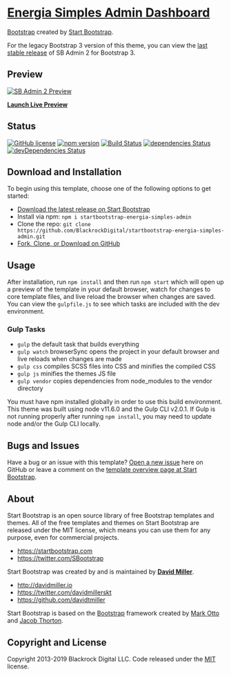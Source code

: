 # [Energia Simples Admin Dashboard](https://clientes.simplesenergia.pt)

[Bootstrap](http://getbootstrap.com/) created by [Start Bootstrap](http://startbootstrap.com/).

For the legacy Bootstrap 3 version of this theme, you can view the [last stable release](https://github.com/BlackrockDigital/startbootstrap-energia-simples-admin/releases/tag/v3.3.7%2B1) of SB Admin 2 for Bootstrap 3.

## Preview

[![SB Admin 2 Preview](https://startbootstrap.com/assets/img/screenshots/themes/energia-simples-admin.png)](https://blackrockdigital.github.io/startbootstrap-energia-simples-admin/)

**[Launch Live Preview](https://blackrockdigital.github.io/startbootstrap-energia-simples-admin/)**

## Status

[![GitHub license](https://img.shields.io/badge/license-MIT-blue.svg)](https://raw.githubusercontent.com/BlackrockDigital/startbootstrap-energia-simples-admin/master/LICENSE)
[![npm version](https://img.shields.io/npm/v/startbootstrap-energia-simples-admin.svg)](https://www.npmjs.com/package/startbootstrap-energia-simples-admin)
[![Build Status](https://travis-ci.org/BlackrockDigital/startbootstrap-energia-simples-admin.svg?branch=master)](https://travis-ci.org/BlackrockDigital/startbootstrap-energia-simples-admin)
[![dependencies Status](https://david-dm.org/BlackrockDigital/startbootstrap-energia-simples-admin/status.svg)](https://david-dm.org/BlackrockDigital/startbootstrap-energia-simples-admin)
[![devDependencies Status](https://david-dm.org/BlackrockDigital/startbootstrap-energia-simples-admin/dev-status.svg)](https://david-dm.org/BlackrockDigital/startbootstrap-energia-simples-admin?type=dev)

## Download and Installation

To begin using this template, choose one of the following options to get started:

-   [Download the latest release on Start Bootstrap](https://startbootstrap.com/template-overviews/energia-simples-admin/)
-   Install via npm: `npm i startbootstrap-energia-simples-admin`
-   Clone the repo: `git clone https://github.com/BlackrockDigital/startbootstrap-energia-simples-admin.git`
-   [Fork, Clone, or Download on GitHub](https://github.com/BlackrockDigital/startbootstrap-energia-simples-admin)

## Usage

After installation, run `npm install` and then run `npm start` which will open up a preview of the template in your default browser, watch for changes to core template files, and live reload the browser when changes are saved. You can view the `gulpfile.js` to see which tasks are included with the dev environment.

### Gulp Tasks

-   `gulp` the default task that builds everything
-   `gulp watch` browserSync opens the project in your default browser and live reloads when changes are made
-   `gulp css` compiles SCSS files into CSS and minifies the compiled CSS
-   `gulp js` minifies the themes JS file
-   `gulp vendor` copies dependencies from node_modules to the vendor directory

You must have npm installed globally in order to use this build environment. This theme was built using node v11.6.0 and the Gulp CLI v2.0.1. If Gulp is not running properly after running `npm install`, you may need to update node and/or the Gulp CLI locally.

## Bugs and Issues

Have a bug or an issue with this template? [Open a new issue](https://github.com/BlackrockDigital/startbootstrap-energia-simples-admin/issues) here on GitHub or leave a comment on the [template overview page at Start Bootstrap](http://startbootstrap.com/template-overviews/energia-simples-admin/).

## About

Start Bootstrap is an open source library of free Bootstrap templates and themes. All of the free templates and themes on Start Bootstrap are released under the MIT license, which means you can use them for any purpose, even for commercial projects.

-   <https://startbootstrap.com>
-   <https://twitter.com/SBootstrap>

Start Bootstrap was created by and is maintained by **[David Miller](http://davidmiller.io/)**.

-   <http://davidmiller.io>
-   <https://twitter.com/davidmillerskt>
-   <https://github.com/davidtmiller>

Start Bootstrap is based on the [Bootstrap](http://getbootstrap.com/) framework created by [Mark Otto](https://twitter.com/mdo) and [Jacob Thorton](https://twitter.com/fat).

## Copyright and License

Copyright 2013-2019 Blackrock Digital LLC. Code released under the [MIT](https://github.com/BlackrockDigital/startbootstrap-resume/blob/gh-pages/LICENSE) license.
